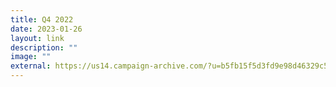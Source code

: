 ```yaml
---
title: Q4 2022
date: 2023-01-26
layout: link
description: ""
image: ""
external: https://us14.campaign-archive.com/?u=b5fb15f5d3fd9e98d46329c56&id=ac31ed9251
---
```

